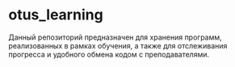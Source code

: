 # otus_learning

Данный репозиторий предназначен для хранения программ, реализованных в рамках обучения, а также для отслеживания прогресса и удобного обмена кодом с преподавателями.